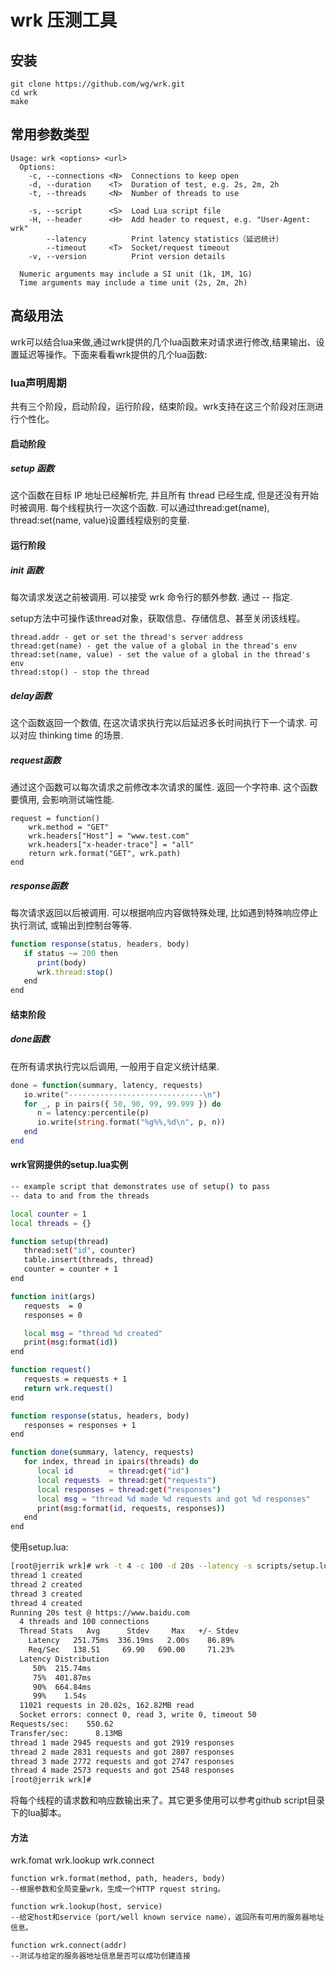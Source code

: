 # wrk 压测工具

## 安装

```
git clone https://github.com/wg/wrk.git  
cd wrk  
make  
```

## 常用参数类型

```
Usage: wrk <options> <url>
  Options:
    -c, --connections <N>  Connections to keep open
    -d, --duration    <T>  Duration of test, e.g. 2s, 2m, 2h
    -t, --threads     <N>  Number of threads to use

    -s, --script      <S>  Load Lua script file
    -H, --header      <H>  Add header to request, e.g. "User-Agent: wrk"
        --latency          Print latency statistics（延迟统计）
        --timeout     <T>  Socket/request timeout
    -v, --version          Print version details

  Numeric arguments may include a SI unit (1k, 1M, 1G)
  Time arguments may include a time unit (2s, 2m, 2h)
```



## 高级用法

wrk可以结合lua来做,通过wrk提供的几个lua函数来对请求进行修改,结果输出、设置延迟等操作。下面来看看wrk提供的几个lua函数:

### **lua声明周期** 

共有三个阶段，启动阶段，运行阶段，结束阶段。wrk支持在这三个阶段对压测进行个性化。

#### 启动阶段

##### setup 函数

 这个函数在目标 IP 地址已经解析完, 并且所有 thread 已经生成, 但是还没有开始时被调用. 每个线程执行一次这个函数.
 可以通过thread:get(name),  thread:set(name, value)设置线程级别的变量.

#### 运行阶段

##### init 函数

 每次请求发送之前被调用.
 可以接受 wrk 命令行的额外参数. 通过 -- 指定.

setup方法中可操作该thread对象，获取信息、存储信息、甚至关闭该线程。

```
thread.addr - get or set the thread's server address
thread:get(name) - get the value of a global in the thread's env
thread:set(name, value) - set the value of a global in the thread's env
thread:stop() - stop the thread
```

##### delay函数

 这个函数返回一个数值, 在这次请求执行完以后延迟多长时间执行下一个请求. 可以对应 thinking time 的场景.

##### request函数

 通过这个函数可以每次请求之前修改本次请求的属性. 返回一个字符串. 这个函数要慎用, 会影响测试端性能.

```
request = function()
    wrk.method = "GET"
    wrk.headers["Host"] = "www.test.com"
    wrk.headers["x-header-trace"] = "all"
    return wrk.format("GET", wrk.path)
end
```

##### response函数

 每次请求返回以后被调用. 可以根据响应内容做特殊处理, 比如遇到特殊响应停止执行测试, 或输出到控制台等等.

```jsx
function response(status, headers, body)  
   if status ~= 200 then  
      print(body)  
      wrk.thread:stop()  
   end  
end  
```

#### 结束阶段

##### done函数

 在所有请求执行完以后调用, 一般用于自定义统计结果.

```php
done = function(summary, latency, requests)  
   io.write("------------------------------\n")  
   for _, p in pairs({ 50, 90, 99, 99.999 }) do  
      n = latency:percentile(p)  
      io.write(string.format("%g%%,%d\n", p, n))  
   end  
end  
```



#### wrk官网提供的setup.lua实例

```bash
-- example script that demonstrates use of setup() to pass
-- data to and from the threads

local counter = 1
local threads = {}

function setup(thread)
   thread:set("id", counter)
   table.insert(threads, thread)
   counter = counter + 1
end

function init(args)
   requests  = 0
   responses = 0

   local msg = "thread %d created"
   print(msg:format(id))
end

function request()
   requests = requests + 1
   return wrk.request()
end

function response(status, headers, body)
   responses = responses + 1
end

function done(summary, latency, requests)
   for index, thread in ipairs(threads) do
      local id        = thread:get("id")
      local requests  = thread:get("requests")
      local responses = thread:get("responses")
      local msg = "thread %d made %d requests and got %d responses"
      print(msg:format(id, requests, responses))
   end
end
```

使用setup.lua:

```bash
[root@jerrik wrk]# wrk -t 4 -c 100 -d 20s --latency -s scripts/setup.lua https://www.baidu.com
thread 1 created
thread 2 created
thread 3 created
thread 4 created
Running 20s test @ https://www.baidu.com
  4 threads and 100 connections
  Thread Stats   Avg      Stdev     Max   +/- Stdev
    Latency   251.75ms  336.19ms   2.00s    86.89%
    Req/Sec   138.51     69.90   690.00     71.23%
  Latency Distribution
     50%  215.74ms
     75%  401.87ms
     90%  664.84ms
     99%    1.54s 
  11021 requests in 20.02s, 162.82MB read
  Socket errors: connect 0, read 3, write 0, timeout 50
Requests/sec:    550.62
Transfer/sec:      8.13MB
thread 1 made 2945 requests and got 2919 responses
thread 2 made 2831 requests and got 2807 responses
thread 3 made 2772 requests and got 2747 responses
thread 4 made 2573 requests and got 2548 responses
[root@jerrik wrk]# 
```

将每个线程的请求数和响应数输出来了。其它更多使用可以参考github script目录下的lua脚本。



#### 方法

wrk.fomat   wrk.lookup    wrk.connect         

```
function wrk.format(method, path, headers, body)  
--根据参数和全局变量wrk，生成一个HTTP rquest string。

function wrk.lookup(host, service)  
--给定host和service（port/well known service name），返回所有可用的服务器地址信息。

function wrk.connect(addr)  
--测试与给定的服务器地址信息是否可以成功创建连接
```